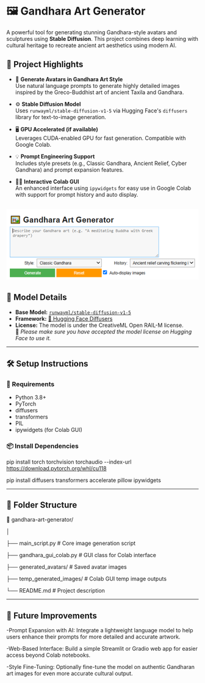 # 🖼️ Gandhara Art Generator

A powerful tool for generating stunning Gandhara-style avatars and sculptures using **Stable Diffusion**. This project combines deep learning with cultural heritage to recreate ancient art aesthetics using modern AI.

## 📌 Project Highlights

- 🎨 **Generate Avatars in Gandhara Art Style**  
  Use natural language prompts to generate highly detailed images inspired by the Greco-Buddhist art of ancient Taxila and Gandhara.

- ⚙️ **Stable Diffusion Model**  
  Uses `runwayml/stable-diffusion-v1-5` via Hugging Face's `diffusers` library for text-to-image generation.

- 🖥️ **GPU Accelerated (if available)**  
  Leverages CUDA-enabled GPU for fast generation. Compatible with Google Colab.

- 💡 **Prompt Engineering Support**  
  Includes style presets (e.g., Classic Gandhara, Ancient Relief, Cyber Gandhara) and prompt expansion features.

- 🧑‍🎨 **Interactive Colab GUI**  
  An enhanced interface using `ipywidgets` for easy use in Google Colab with support for prompt history and auto display.

![Gandhara_Art-Gen](Gui_preview.png)
---

## 🧠 Model Details

- **Base Model:** [`runwayml/stable-diffusion-v1-5`](https://huggingface.co/runwayml/stable-diffusion-v1-5)  
- **Framework:** [🤗 Hugging Face Diffusers](https://github.com/huggingface/diffusers)  
- **License:** The model is under the CreativeML Open RAIL-M license.  
  🔐 *Please make sure you have accepted the model license on Hugging Face to use it.*

---

## 🛠️ Setup Instructions

### 🔗 Requirements

- Python 3.8+
- PyTorch
- diffusers
- transformers
- PIL
- ipywidgets (for Colab GUI)

### 📦 Install Dependencies

pip install torch torchvision torchaudio --index-url https://download.pytorch.org/whl/cu118

pip install diffusers transformers accelerate pillow ipywidgets

---

## 📁 Folder Structure

📂 gandhara-art-generator/

│

├── main_script.py                # Core image generation script

├── gandhara_gui_colab.py        # GUI class for Colab interface

├── generated_avatars/           # Saved avatar images

├── temp_generated_images/       # Colab GUI temp image outputs

└── README.md                    # Project description

---

## 🔮 Future Improvements
-Prompt Expansion with AI: Integrate a lightweight language model to help users enhance their prompts for more detailed and accurate artwork.

-Web-Based Interface: Build a simple Streamlit or Gradio web app for easier access beyond Colab notebooks.

-Style Fine-Tuning: Optionally fine-tune the model on authentic Gandharan art images for even more accurate cultural output.
